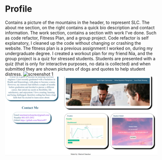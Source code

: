 # Profile
Contains a picture of the mountains in the header, to represent SLC.
The about me section, on the right contains a quick bio description and contact information. The work section,
contains a section with work I've done. Such as code refactor, Fitness Plan, and a group project. Code refactor is self explanatory, I cleaned up the code without changing or crashing the website.
The fitness plan is a previous assignment I worked on, during my undergraduate degree. I created a workout plan for my friend Nia, and the group project is a quiz for stressed students. Students are presented with a quiz (that is only for interactive purposes, no data is collected) and when submitted they are shown pictures of dogs and quotes to help student distress. 
![screenshot 1](https://user-images.githubusercontent.com/113002554/192419384-252de023-f24c-4c42-86f1-77adfd15bf07.PNG)
![Screenshot2](./images/updated%20readme%20.png)
